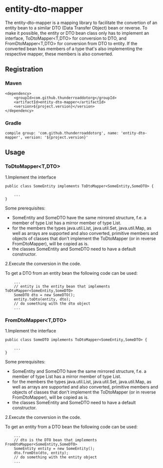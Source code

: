 # entity-dto-mapper

The entity-dto-mapper is a mapping library to facilitate the convertion of an 
entity bean to a similar DTO (Data Transfer Object) bean or reverse.
To make it possible, the entity or DTO bean class only has to implement an 
interface, ToDtoMapper<T,DTO> for conversion to DTO, and FromDtoMapper<T,DTO> 
for conversion from DTO to entity.
If the converted bean has members of a type that's also implementing the 
respective mapper, these members is also converted. 

## Registration

### Maven
```
<dependency>
    <groupId>com.github.thunderroaddotorg</groupId>
    <artifactId>entity-dto-mapper</artifactId>
    <version>${project.version}</version>
</dependency>
```
### Gradle
```
compile group: 'com.github.thunderroaddotorg', name: 'entity-dto-mapper', version: '${project.version}'
```

## Usage

### ToDtoMapper<T,DTO>

1.Implement the interface
```
public class SomeEntity implements ToDtoMapper<SomeEntity,SomeDTO> {
    
    ...
}
```
Some prerequisites:
  * SomeEntity and SomeDTO have the same mirrored structure, f.e. a member of type List<SomeOtherClass> has a mirror member of type List<SomeOtherDTO>.
  * for the members the types java.util.List, java.util.Set, java.util.Map, as well as arrays are supported and also converted, primitive members and objects of classes that don't implement the ToDtoMapper (or in reverse FromDtoMapper), will be copied as is.
  * the classes SomeEntity and SomeDTO need to have a default constructor.

2.Execute the conversion in the code. 

To get a DTO from an entity bean the following code can be used:
```
    ...
    // entity is the entity bean that implements ToDtoMapper<SomeEntity,SomeDTO>
    SomeDTO dto = new SomeDTO();
    entity.toDto(entity, dto);
    // do something with the dto object
    ...
```

### FromDtoMapper<T,DTO>

1.Implement the interface
```
public class SomeDTO implements ToDtoMapper<SomeEntity,SomeDTO> {
    
    ...
}
```
Some prerequisites:
  * SomeEntity and SomeDTO have the same mirrored structure, f.e. a member of type List<SomeOtherClass> has a mirror member of type List<SomeOtherDTO>.
  * for the members the types java.util.List, java.util.Set, java.util.Map, as well as arrays are supported and also converted, primitive members and objects of classes that don't implement the ToDtoMapper (or in reverse FromDtoMapper), will be copied as is.
  * the classes SomeEntity and SomeDTO need to have a default constructor.

2.Execute the conversion in the code. 

To get an entity from a DTO bean the following code can be used:
```
    ...
    // dto is the DTO bean that implements FromDtoMapper<SomeEntity,SomeDTO>
    SomeEntity entity = new SomeEntity();
    dto.fromDto(dto, entity);
    // do something with the entity object
    ...
```
